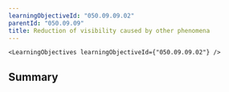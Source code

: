 ```yaml
---
learningObjectiveId: "050.09.09.02"
parentId: "050.09.09"
title: Reduction of visibility caused by other phenomena
---
```


```tsx eval
<LearningObjectives learningObjectiveId={"050.09.09.02"} />
```

## Summary
